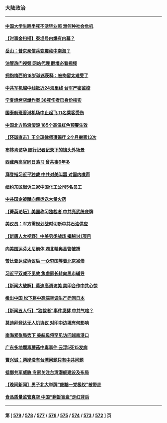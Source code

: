 ### 大陆政治
---
#### [中国大学生晒半死不活毕业照 泄何种社会危机](../../pages/ncid277/n14022172.md?06250445) 
#### [【时事金扫描】泰坦号内爆有内幕？](../../pages/ncid277/n14022124.md?06250445) 
#### [岳山：普京亲信兵变震动中南海？](../../pages/ncid277/n14022079.md?06250445) 
#### [油管热门视频 网站代理 翻墙必看视频](http://138.2.39.72:81/youtube.html?epic-marker?06250445)
#### [拥抱梅西的18岁球迷获释：被拘留太难受了](../../pages/ncid277/n14021889.md?06250445) 
#### [中共军机越中线抵近24海里线 台军严密监控](../../pages/ncid277/n14021919.md?06250445) 
#### [宁夏烧烤店爆炸案 38死伤者已身份核实](../../pages/ncid277/n14022004.md?06250445) 
#### [国泰航班香港机场中止起飞 11名乘客受伤](../../pages/ncid277/n14021982.md?06250445) 
#### [中国北方热浪滚滚 185个高温红色预警生效](../../pages/ncid277/n14021971.md?06250445) 
#### [【环球直击】王全璋律师遭逼迁 2个月搬家13次](../../pages/ncid277/n14021724.md?06250445) 
#### [布林肯访华 随行记者记录下的镜头外场景](../../pages/ncid277/n14021834.md?06250445) 
#### [西藏两高官同日落马 曾共事6年多](../../pages/ncid277/n14021859.md?06250445) 
#### [拜登指习近平独裁 中共对美叫嚣 对国内噤声](../../pages/ncid277/n14021706.md?06250445) 
#### [纽约东区起诉三家中国化工公司5名员工](../../pages/ncid277/n14021865.md?06250445) 
#### [中共国企被曝向俄运送大量火药](../../pages/ncid277/n14021756.md?06250445) 
#### [【菁英论坛】美国称习独裁者 中共亮武统底牌](../../pages/ncid277/n14021749.md?06250445) 
#### [美议员：军方需规划战时切断中共石油供应](../../pages/ncid277/n14021633.md?06250445) 
#### [【新唐人大视野】中美另类战场 揭秘141项目](../../pages/ncid277/n14021701.md?06250445) 
#### [向美国运芬太尼前体 湖北精奥高管被捕](../../pages/ncid277/n14021709.md?06250445) 
#### [赞比亚达成协议后 一众穷国等着北京减债](../../pages/ncid277/n14021694.md?06250445) 
#### [习近平双减不见效 焦虑家长转向黑市辅导](../../pages/ncid277/n14021686.md?06250445) 
#### [【新闻大破解】莫迪高调访美 美印合作中共心惊](../../pages/ncid277/n14021595.md?06250445) 
#### [撤出中国 松下将中高端空调生产迁回日本](../../pages/ncid277/n14021669.md?06250445) 
#### [【新闻五人行】“独裁者”事件发酵 中共气啥？](../../pages/ncid277/n14021626.md?06250445) 
#### [莫迪拜登达无人机协议 对印中边境有何影响](../../pages/ncid277/n14021618.md?06250445) 
#### [南海紧张局势下 美航母将罕见访问越南港口](../../pages/ncid277/n14021533.md?06250445) 
#### [广东多地爆毒蘑菇中毒事件 云浮5死15发病](../../pages/ncid277/n14021476.md?06250445) 
#### [曹兴诚：两岸没有台湾问题只有中共问题](../../pages/ncid277/n14021446.md?06250445) 
#### [抵御共军威胁 专家关注台湾潜舰建设及布局](../../pages/ncid277/n14019610.md?06250445) 
#### [【晚间新闻】男子北大举牌“废黜一党极权”被带走](../../pages/ncid277/n14021427.md?06250445) 
#### [食品质量监管真空 中国“剩饭盲盒”走红背后](../../pages/ncid277/n14021351.md?06250445) 

---
#### 第 [ [579](./579.md?06250445) / [578](./578.md?06250445) / [577](./577.md?06250445) / [576](./576.md?06250445) / [575](./575.md?06250445) / [574](./574.md?06250445) / [573](./573.md?06250445) / [572](./572.md?06250445) ] 页
